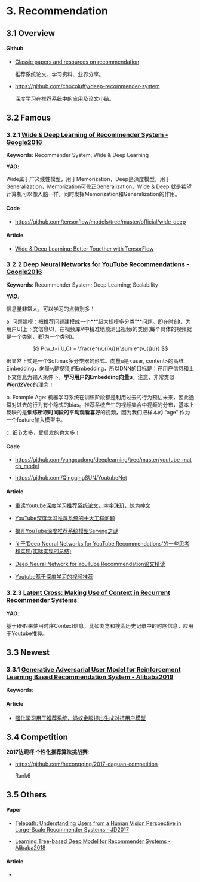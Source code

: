 
# 3. Recommendation

## 3.1 Overview

#### Github

- [Classic papers and resources on recommendation](<https://github.com/wzhe06/Reco-papers>)

    推荐系统论文、学习资料、业界分享。

- <https://github.com/chocoluffy/deep-recommender-system>

    深度学习在推荐系统中的应用及论文小结。


## 3.2 Famous

### 3.2.1 [Wide & Deep Learning of Recommender System - Google2016](https://arxiv.org/abs/1606.07792)

**Keywords**: Recommender System; Wide & Deep Learning

**YAO**:

Wide属于广义线性模型，用于Memorization，Deep是深度模型，用于Generalization，Memorization可修正Generalization，Wide & Deep 就是希望计算机可以像人脑一样，同时发挥Memorization和Generalization的作用。

#### Code

- <https://github.com/tensorflow/models/tree/master/official/wide_deep>

#### Article

- [Wide & Deep Learning: Better Together with TensorFlow](https://ai.googleblog.com/2016/06/wide-deep-learning-better-together-with.html)


### 3.2.2 [Deep Neural Networks for YouTube Recommendations - Google2016](https://research.google.com/pubs/archive/45530.pdf)

**Keywords**: Recommender System; Deep Learning; Scalability

**YAO**:

信息量非常大，可以学习的点特别多！

a. 问题建模：把推荐问题建模成一个**“超大规模多分类”**问题。即在时刻t，为用户U(上下文信息C)，在视频库V中精准地预测出视频i的类别(每个具体的视频就是一个类别，i即为一个类别)。

$$ P(w_t=i|U,C) = \frac{e^{v_{i}u}}{\sum e^{v_{j}u}} $$

很显然上式是一个Softmax多分类器的形式。向量u是\<user, content\>的高维Embedding，向量$v_j$是视频j的Embedding，所以DNN的目标是：在用户信息和上下文信息为输入条件下，**学习用户的Embedding向量u**。注意，非常类似**Word2Vec**的理念！

b. Example Age: 机器学习系统在训练阶段都是利用过去的行为预估未来，因此通常对过去的行为有个隐式的bias。推荐系统产生的视频集合中视频的分布，基本上反映的是**训练所取时间段的平均观看喜好**的视频，因为我们把样本的 “age” 作为一个feature加入模型中。

c. 细节太多，受启发的也太多！

#### Code

- <https://github.com/yangxudong/deeplearning/tree/master/youtube_match_model>

- <https://github.com/QingqingSUN/YoutubeNet>

#### Article

- [重读Youtube深度学习推荐系统论文，字字珠玑，惊为神文](https://zhuanlan.zhihu.com/p/52169807)

- [YouTube深度学习推荐系统的十大工程问题](https://zhuanlan.zhihu.com/p/52504407)

- [揭开YouTube深度推荐系统模型Serving之谜](https://zhuanlan.zhihu.com/p/61827629)

- [关于'Deep Neural Networks for YouTube Recommendations'的一些思考和实现(实际实现的总结)](https://www.jianshu.com/p/f9d2abc486c9)

- [Deep Neural Network for YouTube Recommendation论文精读](https://zhuanlan.zhihu.com/p/25343518)

- [Youtube基于深度学习的视频推荐](https://www.jianshu.com/p/19ef129fdde2)


### 3.2.3 [Latent Cross: Making Use of Context in Recurrent Recommender Systems](http://alexbeutel.com/papers/wsdm2018_latent_cross.pdf)

**YAO**:

基于RNN来使用时序Context信息，比如浏览和搜索历史记录中的时序信息，应用于Youtube推荐。


## 3.3 Newest

### 3.3.1 [Generative Adversarial User Model for Reinforcement Learning Based Recommendation System - Alibaba2019](https://arxiv.org/abs/1812.10613)

**Keywords**: 

#### Article

- [强化学习用于推荐系统，蚂蚁金服提出生成对抗用户模型](https://mp.weixin.qq.com/s?__biz=MzA3MzI4MjgzMw==&mid=2650763260&idx=3&sn=ae589196211189a8aba6f56a11e2cccb)


## 3.4 Competition

**2017达观杯 个性化推荐算法挑战赛**:

- <https://github.com/hecongqing/2017-daguan-competition>

    Rank6


## 3.5 Others

#### Paper

- [Telepath: Understanding Users from a Human Vision Perspective in Large-Scale Recommender Systems - JD2017](https://arxiv.org/abs/1709.00300)

- [Learning Tree-based Deep Model for Recommender Systems - Alibaba2018](https://arxiv.org/abs/1801.02294)


#### Article

- [](https://www.kdnuggets.com/2017/10/linkedin-personalized-recommendations-photon-ml.html)